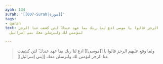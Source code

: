 ```yaml
---
ayah: 134
surah: '[[007-Surah|سورة]]'
tags:
- quran
text: ولما وقع عليهم الرجز قالوا يا موسى ادع لنا ربك بما عهد عندك ۖ لئن كشفت عنا الرجز
  لنؤمنن لك ولنرسلن معك بني إسرائيل

---
```

> ولما وقع عليهم الرجز قالوا يا [[موسى]] ادع لنا ربك بما عهد عندك ۖ لئن كشفت عنا الرجز لنؤمنن لك ولنرسلن معك [[بني إسرائيل]]
